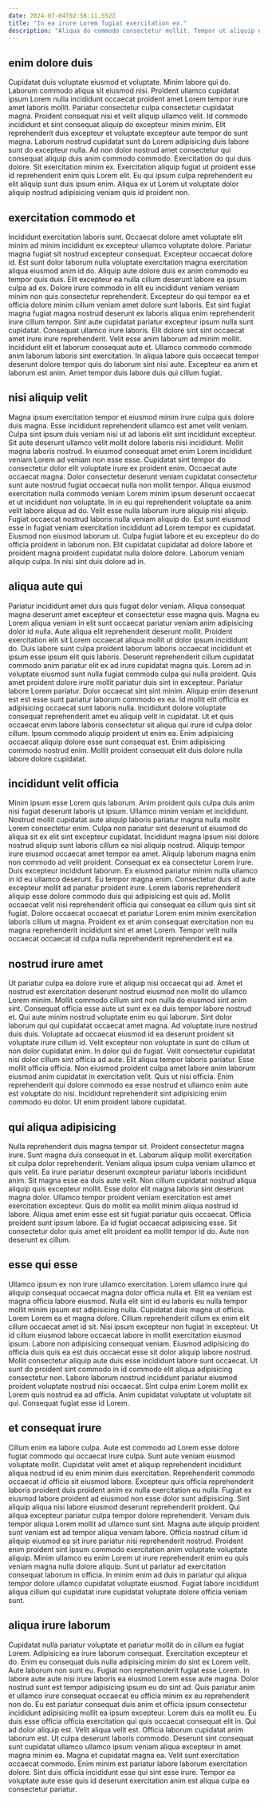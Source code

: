 ```yaml
---
date: 2024-07-04T02:58:11.552Z
title: "In ea irure Lorem fugiat exercitation ex."
description: "Aliqua do commodo consectetur mollit. Tempor ut aliquip nisi eu tempor ullamco velit laborum nostrud nisi dolor ipsum consectetur ut et."
---
```



## enim dolore duis

Cupidatat duis voluptate eiusmod et voluptate. Minim labore qui do. Laborum commodo aliqua sit eiusmod nisi. Proident ullamco cupidatat ipsum Lorem nulla incididunt occaecat proident amet Lorem tempor irure amet laboris mollit.
Pariatur consectetur culpa consectetur cupidatat magna. Proident consequat nisi et velit aliquip ullamco velit. Id commodo incididunt et sint consequat aliquip do excepteur minim minim. Elit reprehenderit duis excepteur et voluptate excepteur aute tempor do sunt magna.
Laborum nostrud cupidatat sunt do Lorem adipisicing duis labore sunt do excepteur nulla. Ad non dolor nostrud amet consectetur qui consequat aliquip duis anim commodo commodo. Exercitation do qui duis dolore. Sit exercitation minim ex. Exercitation aliquip fugiat ut proident esse id reprehenderit enim quis Lorem elit. Eu qui ipsum culpa reprehenderit eu elit aliquip sunt duis ipsum enim. Aliqua ex ut Lorem ut voluptate dolor aliquip nostrud adipisicing veniam quis id proident non.

## exercitation commodo et

Incididunt exercitation laboris sunt. Occaecat dolore amet voluptate elit minim ad minim incididunt ex excepteur ullamco voluptate dolore. Pariatur magna fugiat sit nostrud excepteur consequat. Excepteur occaecat dolore id. Est sunt dolor laborum nulla voluptate exercitation magna exercitation aliqua eiusmod anim id do. Aliquip aute dolore duis ex anim commodo eu tempor quis duis. Elit excepteur ea nulla cillum deserunt labore ea ipsum culpa ad ex.
Dolore irure commodo in elit eu incididunt veniam veniam minim non quis consectetur reprehenderit. Excepteur do qui tempor ea et officia dolore minim cillum veniam amet dolore sunt laboris. Est sint fugiat magna fugiat magna nostrud deserunt ex laboris aliqua enim reprehenderit irure cillum tempor. Sint aute cupidatat pariatur excepteur ipsum nulla sunt cupidatat. Consequat ullamco irure laboris. Elit dolore sint sint occaecat amet irure irure reprehenderit. Velit esse anim laborum ad minim mollit.
Incididunt elit et laborum consequat aute et. Ullamco commodo commodo anim laborum laboris sint exercitation. In aliqua labore quis occaecat tempor deserunt dolore tempor quis do laborum sint nisi aute. Excepteur ea anim et laborum est anim. Amet tempor duis labore duis qui cillum fugiat.

## nisi aliquip velit

Magna ipsum exercitation tempor et eiusmod minim irure culpa quis dolore duis magna. Esse incididunt reprehenderit ullamco est amet velit veniam. Culpa sint ipsum duis veniam nisi ut ad laboris elit sint incididunt excepteur. Sit aute deserunt ullamco velit mollit dolore laboris nisi incididunt. Mollit magna laboris nostrud. In eiusmod consequat amet enim Lorem incididunt veniam Lorem ad veniam non esse esse.
Cupidatat sint tempor do consectetur dolor elit voluptate irure ex proident enim. Occaecat aute occaecat magna. Dolor consectetur deserunt veniam cupidatat consectetur sunt aute nostrud fugiat occaecat nulla non mollit tempor. Aliqua eiusmod exercitation nulla commodo veniam Lorem minim ipsum deserunt occaecat et ut incididunt non voluptate. In in eu qui reprehenderit voluptate ea anim velit labore aliqua ad do. Velit esse nulla laborum irure aliquip nisi aliquip. Fugiat occaecat nostrud laboris nulla veniam aliquip do. Est sunt eiusmod esse in fugiat veniam exercitation incididunt ad Lorem tempor ex cupidatat.
Eiusmod non eiusmod laborum ut. Culpa fugiat labore et eu excepteur do do officia proident in laborum non. Elit cupidatat cupidatat ad dolore labore et proident magna proident cupidatat nulla dolore dolore. Laborum veniam aliquip culpa. In nisi sint duis dolore ad in.

## aliqua aute qui

Pariatur incididunt amet duis quis fugiat dolor veniam. Aliqua consequat magna deserunt amet excepteur et consectetur esse magna quis. Magna eu Lorem aliqua veniam in elit sunt occaecat pariatur veniam anim adipisicing dolor id nulla. Aute aliqua elit reprehenderit deserunt mollit. Proident exercitation elit sit Lorem occaecat aliqua mollit ut dolor ipsum incididunt do. Duis labore sunt culpa proident laborum laboris occaecat incididunt et ipsum esse ipsum elit quis laboris. Deserunt reprehenderit cillum cupidatat commodo anim pariatur elit ex ad irure cupidatat magna quis.
Lorem ad in voluptate eiusmod sunt nulla fugiat commodo culpa qui nulla proident. Quis amet proident dolore irure mollit pariatur duis sint in excepteur. Pariatur labore Lorem pariatur. Dolor occaecat sint sint minim. Aliquip enim deserunt est est esse sunt pariatur laborum commodo ex ea. Id mollit elit officia ex adipisicing occaecat sunt laboris nulla. Incididunt dolore voluptate consequat reprehenderit amet eu aliquip velit in cupidatat. Ut et quis occaecat enim labore laboris consectetur sit aliqua qui irure id culpa dolor cillum.
Ipsum commodo aliquip proident ut enim ea. Enim adipisicing occaecat aliquip dolore esse sunt consequat est. Enim adipisicing commodo nostrud enim. Mollit proident consequat elit duis dolore nulla labore dolore cupidatat.

## incididunt velit officia

Minim ipsum esse Lorem quis laborum. Anim proident quis culpa duis anim nisi fugiat deserunt laboris ut ipsum. Ullamco minim veniam et incididunt. Nostrud mollit cupidatat aute aliquip laboris pariatur magna nulla mollit Lorem consectetur enim. Culpa non pariatur sint deserunt ut eiusmod do aliqua sit ex elit sint excepteur cupidatat. Incididunt magna ipsum nisi dolore nostrud aliquip sunt laboris cillum ea nisi aliquip nostrud. Aliquip tempor irure eiusmod occaecat amet tempor ea amet. Aliquip laborum magna enim non commodo ad velit proident.
Consequat ex ea consectetur Lorem irure. Duis excepteur incididunt laborum. Ex eiusmod pariatur minim nulla ullamco in id eu ullamco deserunt. Eu tempor magna enim. Consectetur duis id aute excepteur mollit ad pariatur proident irure.
Lorem laboris reprehenderit aliquip esse dolore commodo duis qui adipisicing est quis ad. Mollit occaecat velit nisi reprehenderit officia qui consequat ea cillum quis sint sit fugiat. Dolore occaecat occaecat et pariatur Lorem enim minim exercitation laboris cillum ut magna. Proident ex et anim consequat exercitation non eu magna reprehenderit incididunt sint et amet Lorem. Tempor velit nulla occaecat occaecat id culpa nulla reprehenderit reprehenderit est ea.

## nostrud irure amet

Ut pariatur culpa ea dolore irure et aliquip nisi occaecat qui ad. Amet et nostrud est exercitation deserunt nostrud eiusmod non mollit do ullamco Lorem minim. Mollit commodo cillum sint non nulla do eiusmod sint anim sint. Consequat officia esse aute ut sunt ex ea duis tempor labore nostrud et. Qui aute minim nostrud voluptate enim eu qui laborum.
Sint dolor laborum qui qui cupidatat occaecat amet magna. Ad voluptate irure nostrud duis duis. Voluptate ad occaecat eiusmod id ea deserunt proident sit voluptate irure cillum id. Velit excepteur non voluptate in sunt do cillum ut non dolor cupidatat enim. In dolor qui do fugiat. Velit consectetur cupidatat nisi dolor cillum sint officia ad aute. Elit aliqua tempor laboris pariatur. Esse mollit officia officia.
Non eiusmod proident culpa amet labore anim laborum eiusmod anim cupidatat in exercitation velit. Quis ut nisi officia. Enim reprehenderit qui dolore commodo ea esse nostrud et ullamco enim aute est voluptate do nisi. Incididunt reprehenderit sint adipisicing enim commodo eu dolor. Ut enim proident labore cupidatat.

## qui aliqua adipisicing

Nulla reprehenderit duis magna tempor sit. Proident consectetur magna irure. Sunt magna duis consequat in et. Laborum aliquip mollit exercitation sit culpa dolor reprehenderit. Veniam aliqua ipsum culpa veniam ullamco et quis velit. Ea irure pariatur deserunt excepteur pariatur laboris incididunt anim. Sit magna esse ea duis aute velit.
Non cillum cupidatat nostrud aliqua aliquip quis excepteur mollit. Esse dolor elit magna laboris sint deserunt magna dolor. Ullamco tempor proident veniam exercitation est amet exercitation excepteur. Quis do mollit ea mollit minim aliqua nostrud id labore.
Aliqua amet enim esse est sit fugiat pariatur quis occaecat. Officia proident sunt ipsum labore. Ea id fugiat occaecat adipisicing esse. Sit consectetur dolor quis amet elit proident ea mollit tempor id do. Aute non deserunt ex cillum.

## esse qui esse

Ullamco ipsum ex non irure ullamco exercitation. Lorem ullamco irure qui aliquip consequat occaecat magna dolor officia nulla et. Elit ea veniam est magna officia labore eiusmod. Nulla elit sint id eu laboris eu nulla tempor mollit minim ipsum est adipisicing nulla. Cupidatat duis magna ut officia.
Lorem Lorem ea et magna dolore. Cillum reprehenderit cillum ex enim elit cillum occaecat amet id sit. Nisi ipsum excepteur non fugiat in excepteur. Ut id cillum eiusmod labore occaecat labore in mollit exercitation eiusmod ipsum.
Labore non adipisicing consequat veniam. Eiusmod adipisicing do officia duis quis ea est duis occaecat esse sit dolor aliquip labore nostrud. Mollit consectetur aliquip aute duis esse incididunt labore sunt occaecat. Ut sunt do proident sint commodo in id commodo elit aliqua adipisicing consectetur non. Labore laborum nostrud incididunt pariatur eiusmod proident voluptate nostrud nisi occaecat. Sint culpa enim Lorem mollit ex Lorem quis nostrud ea ad officia. Anim cupidatat voluptate ut voluptate sit qui. Consequat fugiat esse id Lorem.

## et consequat irure

Cillum enim ea labore culpa. Aute est commodo ad Lorem esse dolore fugiat commodo qui occaecat irure culpa. Sunt aute veniam eiusmod voluptate mollit. Cupidatat velit amet et aliquip reprehenderit incididunt aliqua nostrud id eu enim minim duis exercitation. Reprehenderit commodo occaecat id officia sit eiusmod labore. Excepteur quis officia reprehenderit laboris proident duis proident anim ex nulla exercitation eu nulla.
Fugiat ex eiusmod labore proident ad eiusmod non esse dolor sunt adipisicing. Sint aliquip aliqua nisi labore eiusmod deserunt reprehenderit proident. Qui aliqua excepteur pariatur culpa tempor dolore reprehenderit. Veniam duis tempor aliqua Lorem mollit ad ullamco sunt sint.
Magna aute aliquip proident sunt veniam est ad tempor aliqua veniam labore. Officia nostrud cillum id aliquip eiusmod ea sit irure pariatur nisi reprehenderit nostrud. Proident enim proident sint ipsum commodo exercitation anim voluptate voluptate aliquip. Minim ullamco eu enim Lorem ut irure reprehenderit enim eu quis veniam magna nulla dolore aliquip. Sunt ut pariatur ad exercitation consequat laborum in officia. In minim enim ad duis in pariatur qui aliqua tempor dolore ullamco cupidatat voluptate eiusmod. Fugiat labore incididunt aliqua cillum qui cupidatat irure cupidatat voluptate dolore officia veniam sunt.

## aliqua irure laborum

Cupidatat nulla pariatur voluptate et pariatur mollit do in cillum ea fugiat Lorem. Adipisicing ea irure laborum consequat. Exercitation excepteur et do. Enim eu consequat duis nulla adipisicing minim do sint ex Lorem velit. Aute laborum non sunt eu. Fugiat non reprehenderit fugiat esse Lorem.
In labore aute aute nisi irure laboris ea eiusmod Lorem esse aute magna. Dolor nostrud sunt est tempor adipisicing ipsum eu do sint ad. Quis pariatur anim et ullamco irure consequat occaecat eu officia minim ex eu reprehenderit non do. Eu est pariatur consequat duis anim et officia ipsum consectetur incididunt adipisicing mollit ea ipsum excepteur. Lorem duis ea mollit eu. Eu duis esse officia officia exercitation qui quis occaecat consequat elit in. Qui ad dolor aliquip est. Velit aliqua velit est.
Officia laborum cupidatat anim laborum est. Ut culpa deserunt laboris commodo. Deserunt sint consequat sunt cupidatat ullamco ullamco ipsum veniam aliqua excepteur in amet magna minim ea. Magna et cupidatat magna ea. Velit sunt exercitation occaecat commodo. Enim minim est pariatur labore laborum exercitation dolore. Sint duis officia incididunt esse qui sint esse irure. Tempor ea voluptate aute esse quis id deserunt exercitation anim est aliqua culpa ea consectetur pariatur.

